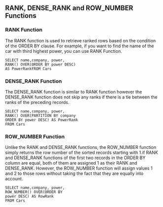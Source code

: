 ﻿## RANK, DENSE_RANK and ROW_NUMBER Functions

### RANK Function

The RANK function is used to retrieve ranked rows based on the condition of the ORDER BY clause. 
For example, if you want to find the name of the car with third highest power, you can use RANK Function.

    SELECT name,company, power,
    RANK() OVER(ORDER BY power DESC)
    AS PowerRankFROM Cars
### DENSE_RANK Function

The DENSE_RANK function is similar to RANK function however the DENSE_RANK function does not skip any ranks if there is a tie between the ranks of the preceding records.

    SELECT name,company, power,
    RANK() OVER(PARTITION BY company 
    ORDER BY power DESC) AS PowerRank
    FROM Cars
### ROW_NUMBER Function
Unlike the RANK and DENSE_RANK functions, the ROW_NUMBER function simply returns the row number of the sorted records starting with 1.if RANK and DENSE_RANK functions of the first two records in the ORDER BY column are equal, both of them are assigned 1 as their RANK and DENSE_RANK. However, the ROW_NUMBER function will assign values 1 and 2 to those rows without taking the fact that they are equally into account.

    SELECT name,company, power,
    ROW_NUMBER() OVER(ORDER BY
    power DESC) AS RowRank
    FROM Cars

